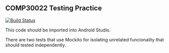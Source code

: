 COMP30022 Testing Practice
---

[![Build Status](https://travis-ci.com/COMP30022/android-controller-test-example.svg?token=WTPrcBGQxR6szJmGZvEc&branch=master)](https://travis-ci.com/COMP30022/android-controller-test-example)

This code should be imported into Android Studio.

There are two tests that use Mockito for isolating unrelated funcionality that should tested independently.

